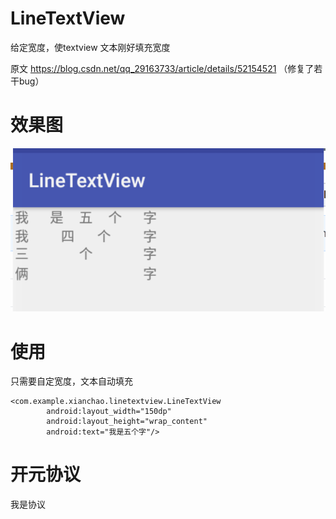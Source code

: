 

# LineTextView
给定宽度，使textview 文本刚好填充宽度


原文 https://blog.csdn.net/qq_29163733/article/details/52154521 （修复了若干bug）


# 效果图
 ![image](https://github.com/small-tree/LineTextView/blob/master/source/aaa.png)

# 使用
只需要自定宽度，文本自动填充
```
<com.example.xianchao.linetextview.LineTextView
        android:layout_width="150dp"
        android:layout_height="wrap_content"
        android:text="我是五个字"/>
```

# 开元协议
我是协议

